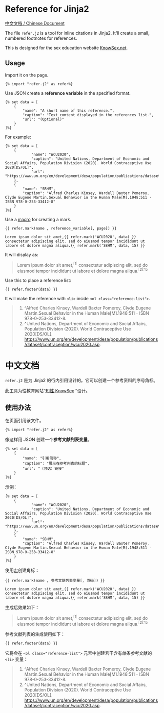 # Reference for Jinja2

[中文文档 / Chinese Document](#中文文档)

The file `refer.j2` is a tool for inline citations in Jinja2. It'll create a small, numbered footnotes for references.

This is designed for the sex education website [KnowSex.net](https://knowsex.net).

## Usage

Import it on the page.
```jinja
{% import "refer.j2" as refer%}
```
Use JSON create a **reference variable** in the specified format.
```jinja
{% set data = [
    {
        "name": "A short name of this reference.",
        "caption": "Text content displayed in the references list.",
        "url": "(Optional)"
    }
]%}
```
For example:
```jinja
{% set data = [
    {
            "name": "WCU2020",
            "caption": "United Nations, Department of Economic and Social Affairs, Population Division (2020). World Contraceptive Use 2020[DS/OL]",
            "url": "https://www.un.org/en/development/desa/population/publications/dataset/contraception/wcu2020.asp"
    },
    {
        "name": "SBHM",
        "caption": "Alfred Charles Kinsey, Wardell Baxter Pomeroy, Clyde Eugene Martin.Sexual Behavior in the Human Male[M].1948:511 - ISBN 978-0-253-33412-8"
    }
]%}
```
Use a [macro](https://jinja.palletsprojects.com/en/3.1.x/templates/#macros) for creating a mark.
```jinja
{{ refer.mark(name , reference_variable[, page]) }}
```
```jinja
Lorem ipsum dolor sit amet,{{ refer.mark('WCU2020', data) }} consectetur adipiscing elit, sed do eiusmod tempor incididunt ut labore et dolore magna aliqua.{{ refer.mark('SBHM', data, 15) }}
```
It will display as:

> Lorem ipsum dolor sit amet,<sup>[1]</sup> consectetur adipiscing elit, sed do eiusmod tempor incididunt ut labore et dolore magna aliqua.<sup>[2]:15</sup>

Use this to place a reference list:
```jinja
{{ refer.footer(data) }}
```
It will make the reference with `<li>` inside `<ol class="reference-list">`.

> 1. ^Alfred Charles Kinsey, Wardell Baxter Pomeroy, Clyde Eugene Martin.Sexual Behavior in the Human Male[M].1948:511 - ISBN 978-0-253-33412-8.
> 2. ^United Nations, Department of Economic and Social Affairs, Population Division (2020). World Contraceptive Use 2020[DS/OL]. https://www.un.org/en/development/desa/population/publications/dataset/contraception/wcu2020.asp.


# 中文文档
`refer.j2` 是为 Jinja2 的行内引用设计的。它可以创建一个参考资料的序号角标。

此工具为性教育网站“[知性 KnowSex](https://knowsex.net) ”设计。

## 使用办法
在页面引用该文件。
```jinja
{% import "refer.j2" as refer%}
```
像这样用 JSON 创建一个**参考文献列表变量**。
```jinja
{% set data = [
    {
        "name": "引用简称",
        "caption": "展示在参考列表的标题",
        "url": "（可选）链接"
    }
]%}
```
示例：
```jinja
{% set data = [
    {
            "name": "WCU2020",
            "caption": "United Nations, Department of Economic and Social Affairs, Population Division (2020). World Contraceptive Use 2020[DS/OL]",
            "url": "https://www.un.org/en/development/desa/population/publications/dataset/contraception/wcu2020.asp"
    },
    {
        "name": "SBHM",
        "caption": "Alfred Charles Kinsey, Wardell Baxter Pomeroy, Clyde Eugene Martin.Sexual Behavior in the Human Male[M].1948:511 - ISBN 978-0-253-33412-8"
    }
]%}
```
使用[宏](http://docs.jinkan.org/docs/jinja2/templates.html#id19)创建角标：
```jinja
{{ refer.mark(name , 参考文献列表变量[, 页码]) }}
```
```jinja
Lorem ipsum dolor sit amet,{{ refer.mark('WCU2020', data) }} consectetur adipiscing elit, sed do eiusmod tempor incididunt ut labore et dolore magna aliqua.{{ refer.mark('SBHM', data, 15) }}
```
生成后效果如下：

> Lorem ipsum dolor sit amet,<sup>[1]</sup> consectetur adipiscing elit, sed do eiusmod tempor incididunt ut labore et dolore magna aliqua.<sup>[2]:15</sup>

参考文献列表的生成使用如下：
```jinja
{{ refer.footer(data) }}
```
它将会在 `<ol class="reference-list">` 元素中创建若干含有单条参考文献的 `<li>` 变量：

> 1. ^Alfred Charles Kinsey, Wardell Baxter Pomeroy, Clyde Eugene Martin.Sexual Behavior in the Human Male[M].1948:511 - ISBN 978-0-253-33412-8.
> 2. ^United Nations, Department of Economic and Social Affairs, Population Division (2020). World Contraceptive Use 2020[DS/OL]. https://www.un.org/en/development/desa/population/publications/dataset/contraception/wcu2020.asp.